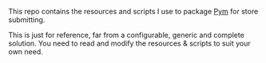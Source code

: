 This repo contains the resources and scripts I use to package [Pym](http://github.com/patr0nus/Pym) for store submitting.

This is just for reference, far from a configurable, generic and complete solution. You need to read and modify the resources & scripts to suit your own need.
